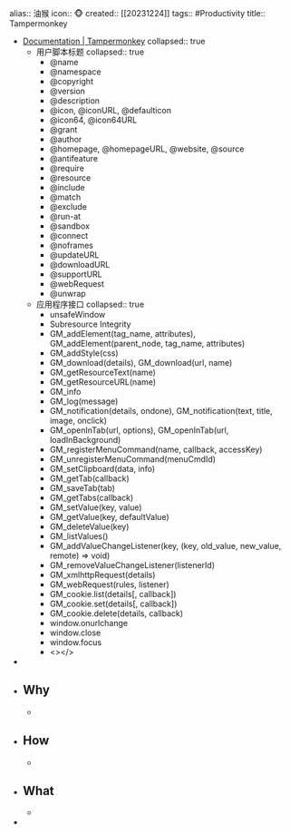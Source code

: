 alias:: 油猴
icon:: 🐵
created:: [[20231224]]
tags:: #Productivity
title:: Tampermonkey
- [Documentation | Tampermonkey](https://www.tampermonkey.net/documentation.php)
  collapsed:: true
  - 用户脚本标题
    collapsed:: true
    - @name
    - @namespace
    - @copyright
    - @version
    - @description
    - @icon, @iconURL, @defaulticon
    - @icon64, @icon64URL
    - @grant
    - @author
    - @homepage, @homepageURL, @website, @source
    - @antifeature
    - @require
    - @resource
    - @include
    - @match
    - @exclude
    - @run-at
    - @sandbox
    - @connect
    - @noframes
    - @updateURL
    - @downloadURL
    - @supportURL
    - @webRequest
    - @unwrap
  - 应用程序接口
    collapsed:: true
    - unsafeWindow
    - Subresource Integrity
    - GM_addElement(tag_name, attributes), GM_addElement(parent_node, tag_name, attributes)
    - GM_addStyle(css)
    - GM_download(details), GM_download(url, name)
    - GM_getResourceText(name)
    - GM_getResourceURL(name)
    - GM_info
    - GM_log(message)
    - GM_notification(details, ondone), GM_notification(text, title, image, onclick)
    - GM_openInTab(url, options), GM_openInTab(url, loadInBackground)
    - GM_registerMenuCommand(name, callback, accessKey)
    - GM_unregisterMenuCommand(menuCmdId)
    - GM_setClipboard(data, info)
    - GM_getTab(callback)
    - GM_saveTab(tab)
    - GM_getTabs(callback)
    - GM_setValue(key, value)
    - GM_getValue(key, defaultValue)
    - GM_deleteValue(key)
    - GM_listValues()
    - GM_addValueChangeListener(key, (key, old_value, new_value, remote) => void)
    - GM_removeValueChangeListener(listenerId)
    - GM_xmlhttpRequest(details)
    - GM_webRequest(rules, listener)
    - GM_cookie.list(details[, callback])
    - GM_cookie.set(details[, callback])
    - GM_cookie.delete(details, callback)
    - window.onurlchange
    - window.close
    - window.focus
    - <><![CDATA[...]]></>
-
- ## Why
  -
- ## How
  -
- ## What
  -
-